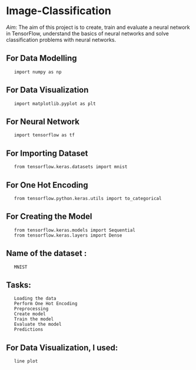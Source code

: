 # Image-Classification

*Aim*: The aim of this project is to create, train and evaluate a neural network in TensorFlow, understand the basics of neural networks and solve classification problems with neural networks.

## For Data Modelling  
       import numpy as np
                    
## For Data Visualization
       import matplotlib.pyplot as plt
                 
## For Neural Network 
       import tensorflow as tf 

## For Importing Dataset
       from tensorflow.keras.datasets import mnist
                    
## For One Hot Encoding
       from tensorflow.python.keras.utils import to_categorical
                    
## For Creating the Model
       from tensorflow.keras.models import Sequential
       from tensorflow.keras.layers import Dense

## Name of the dataset : 
       MNIST
                    
## Tasks:
       Loading the data
       Perform One Hot Encoding
       Preprocessing
       Create model
       Train the model
       Evaluate the model
       Predictions

## For Data Visualization, I used:
       line plot
